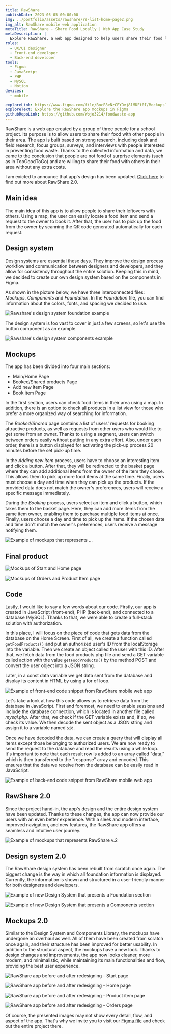 ```yaml
---
title: RawShare
publishDate: 2023-05-05 00:00:00
img: ../portfolio/assets/rawshare/rs-list-home-page2.png
img_alt: RawShare mobile web application
metaTitle: RawShare - Share Food Locally | Web App Case Study
metaDescription: |
  Explore RawShare, a web app designed to help users share their food locally. Discover how strong research and a well-defined design system led to an intuitive user experience. See the mockups, code snippets, and the evolution of the RawShare app in this comprehensive case study.
roles:
  - UX/UI designer
  - Front-end developer
  - Back-end developer
tools:
  - Figma
  - JavaScript
  - PHP
  - MySQL
  - Notion
devices:
  - mobile

exploreLink: https://www.figma.com/file/BocF8eNzCFYOvj8lMDFt0I/Mockups?node-id=2003%3A14726&t=oQjitJCWdZyhCI4Y-1
exploreText: Explore the RawShare app mockups in Figma
githubRepoLink: https://github.com/Wojo3214/foodwaste-app
---
```


RawShare is a web app created by a group of three people for a school project. Its purpose is to allow users to share their food with other people in their area. The app is built based on strong research, including desk and field research, focus groups, surveys, and interviews with people interested in preventing food waste. Thanks to the collected information and data, we came to the conclusion that people are not fond of surprise elements (such as in TooGoodToGo) and are willing to share their food with others in their area without any extra costs.

<div class="py-2 px-4 mt-4 rounded-md bg-blue-100">
  <p>I am exicted to announce that app's design has been updated. <a href="#rawshare-20">Click here</a> to find out more about RawShare 2.0.</p>
</div>

## Main idea

The main idea of this app is to allow people to share their leftovers with others. Using a map, the user can easily locate a food item and send a request to the owner to book it. After that, the user has to pick up the food from the owner by scanning the QR code generated automatically for each request.

## Design system

Design systems are essential these days. They improve the design process workflow and communication between designers and developers, and they allow for consistency throughout the entire solution. Keeping this in mind, we decided to create our own design system based on the components in Figma.

As shown in the picture below, we have three interconnected files: *Mockups*, *Components* and *Foundation*. In the *Foundation* file, you can find information about the colors, fonts, and spacing we decided to use.

![Rawshare's design system foundation example](../portfolio/assets/rawshare/rs-ds-foundation.png)

The design system is too vast to cover in just a few screens, so let's use the button component as an example.

![Rawshare's design system components example](../portfolio/assets/rawshare/rs-ds-components.png)

## Mockups

The app has been divided into four main sections:
- Main/Home Page
- Booked/Shared products Page
- Add new item Page
- Book item Page

In the first section, users can check food items in their area using a map. In addition, there is an option to check all products in a list view for those who prefer a more organized way of searching for information.

The *Booked/Shared* page contains a list of users' requests for booking attractive products, as well as requests from other users who would like to get some from an owner. Thanks to using a segment, users can switch between orders easily without putting in any extra effort. Also, under each order, there is a button displayed for activating the pick-up process 20 minutes before the set pick-up time.

In the *Adding new item* process, users have to choose an interesting item and click a button. After that, they will be redirected to the basket page where they can add additional items from the owner of the item they chose. This allows them to pick up more food items at the same time. Finally, users must choose a day and time when they can pick up the products. If the provided data does not match the owner's preferences, users will receive a specific message immediately.

During the *Booking* process, users select an item and click a button, which takes them to the basket page. Here, they can add more items from the same item owner, enabling them to purchase multiple food items at once. Finally, users choose a day and time to pick up the items. If the chosen date and time don't match the owner's preferences, users receive a message notifying them.

![Example of mockups that represents ...](../portfolio/assets/rawshare/rs-mockups.jpg)

## Final product

![Mockups of Start and Home page](../portfolio/assets/rawshare/rs-mockups-start-home.jpg)

![Mockups of Orders and Product Item page](../portfolio/assets/rawshare/rs-mockups-orders-profile.jpg)
               
## Code

Lastly, I would like to say a few words about our code. Firstly, our app is created in JavaScript (front-end), PHP (back-end), and connected to a database (MySQL). Thanks to that, we were able to create a full-stack solution with authorization.

In this place, I will focus on the piece of code that gets data from the database on the Home Screen. First of all, we create a function called <code>getFoodProducts()</code> and put an authorized user's ID from the localStorage into the variable. Then we create an object called the user with this ID. After that, we fetch data from the food products.php file and send a GET variable called action with the value <code>getFoodProducts()</code> by the method POST and convert the user object into a JSON string.

Later, in a const data variable we get data sent from the database and display its content in HTML by using a for of loop.

![Example of front-end code snippet from RawShare mobile web app](../portfolio/assets/rawshare/rs-code-frontend.png)

Let's take a look at how this code allows us to retrieve data from the database in JavaScript. First and foremost, we need to enable sessions and include the database connection, which is located in another file called *mysql.php*. After that, we check if the GET variable exists and, if so, we check its value. We then decode the sent object as a JSON string and assign it to a variable named <code>$id</code>.

Once we have decoded the data, we can create a query that will display all items except those belonging to authorized users. We are now ready to send the request to the database and read the results using a while loop. It's important to note that each result row is added to an array called "data," which is then transferred to the "response" array and encoded. This ensures that the data we receive from the database can be easily read in JavaScript.

![Example of back-end code snippet from RawShare mobile web app](../portfolio/assets/rawshare/rs-code-backend.png)
            
## RawShare 2.0

Since the project hand-in, the app's design and the entire design system have been updated. Thanks to these changes, the app can now provide our users with an even better experience. With a sleek and modern interface, improved navigation, and new features, the RawShare app offers a seamless and intuitive user journey.

![Example of mockups that represents RawShare v.2](../portfolio/assets/rawshare/rs-mockups2.png)

## Design system 2.0

The RawShare design system has been rebuilt from scratch once again. The biggest change is the way in which all foundation information is displayed. Currently, the information is shown and structured in a user-friendly manner for both designers and developers.

![Example of new Design System that presents a Foundation section](../portfolio/assets/rawshare/rs-ds-foundation2.png)

![Example of new Design System that presents a Components section](../portfolio/assets/rawshare/rs-ds-components2.png)


## Mockups 2.0

Similar to the Design System and Components Library, the mockups have undergone an overhaul as well. All of them have been created from scratch once again, and their structure has been improved for better usability. In addition to the structural aspect, the mockups have a new look. Thanks to design changes and improvements, the app now looks cleaner, more modern, and minimalistic, while maintaining its main functionalities and flow, providing the best user experience.

![RawShare app before and after redesigning - Start page](../portfolio/assets/rawshare/rs-start-page-comparison.jpg)

![RawShare app before and after redesigning - Home page](../portfolio/assets/rawshare/rs-home-page-comparison.jpg)

![RawShare app before and after redesigning - Product item page](../portfolio/assets/rawshare/rs-product-item-comparison.jpg)

![RawShare app before and after redesigning - Orders page](../portfolio/assets/rawshare/rs-booked-comparison.jpg)

Of course, the presented images may not show every detail, flow, and aspect of the app. That's why we invite you to visit our <a href="https://www.figma.com/file/BocF8eNzCFYOvj8lMDFt0I/Mockups?node-id=2003%3A14726&t=oQjitJCWdZyhCI4Y-1" class="prototyp" target="_blank">Figma file</a> and check out the entire project there.
